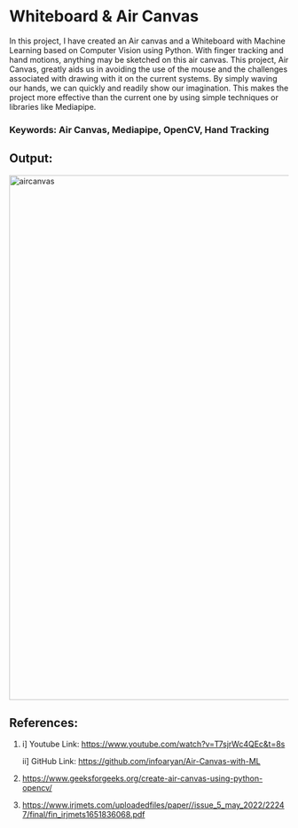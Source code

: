 # Whiteboard & Air Canvas
In this project, I have created an Air canvas and a Whiteboard with Machine Learning based on Computer Vision using Python. With finger tracking and hand motions, anything may be sketched on this air canvas. This project, Air Canvas, greatly aids us in avoiding the use of the mouse and the challenges associated with drawing with it on the current systems. By simply waving our hands, we can quickly and readily show our imagination. This makes the project more effective than the current one by using simple techniques or libraries like Mediapipe.

### Keywords: Air Canvas, Mediapipe, OpenCV, Hand Tracking

## Output:
<img width="947" alt="aircanvas" src="https://github.com/janhavikale06/Whiteboard-Air-canvas/assets/81229872/5bd4bc54-feeb-4e4b-b8db-37d1d80642fb">

## References:
1. i] Youtube Link: https://www.youtube.com/watch?v=T7sjrWc4QEc&t=8s

   ii] GitHub Link: https://github.com/infoaryan/Air-Canvas-with-ML
   
2. https://www.geeksforgeeks.org/create-air-canvas-using-python-opencv/
3. https://www.irjmets.com/uploadedfiles/paper//issue_5_may_2022/22247/final/fin_irjmets1651836068.pdf

